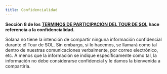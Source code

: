 ```yaml
---
title: Confidencialidad
---
```


**Sección 8 de los** [**TERMINOS DE PARTICIPACIÓN DEL TOUR DE SOL**](https://drive.google.com/file/d/15ueLG6VJoQ5Hx4rnpjFeuL3pG5DbrBbE/view) **hace referencia a la confidencialidad.**

Solana no tiene la intención de compartir ninguna información confidencial durante el Tour de SOL. Sin embargo, si lo hacemos, se llamará como tal dentro de nuestras comunicaciones verbalmente, por correo electrónico, etc. A menos que la información se indique específicamente como tal, la información no debe considerarse confidencial y le damos la bienvenida a compartirla.
